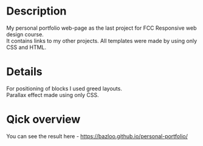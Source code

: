 
# Description
My personal portfolio web-page as the last project for FCC Responsive web design course.  
It contains links to my other projects. All templates were made by using only CSS and HTML.

# Details
For positioning of blocks I used greed layouts.<br>
Parallax effect made using only CSS.

# Qick overview
You can see the result here - https://bazloo.github.io/personal-portfolio/

